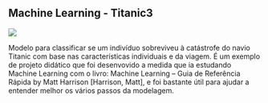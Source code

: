 ## Machine Learning - Titanic3

![](https://s1.cdn.autoevolution.com/images/news/chinas-161-million-worth-titanic-full-size-replica-to-be-unveiled-in-2017-96245_1.jpg)

Modelo para classificar se um indivíduo sobreviveu à catástrofe do navio
Titanic com base nas características individuais e da viagem. É um exemplo de projeto
didático que foi desenvovido a medida que ia estudando Machine Learning com o livro:
Machine Learning – Guia de Referência Rápida by Matt Harrison [Harrison, Matt], e foi bastante
útil para ajudar a entender melhor os vários passos da modelagem.
